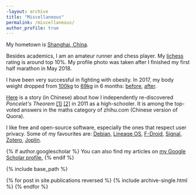 ```yaml
---
-layout: archive
title: "Miscellaneous"
permalink: /miscellaneous/
author_profile: true
---
```

My hometown is [Shanghai, China](https://en.wikipedia.org/wiki/Shanghai).

Besides academics, I am an amateur runner and chess player. My [lichess](https://lichess.org/) rating is around top 10%. My profile photo was taken after I finished my first half marathon in May 2018.  

I have been very successful in fighting with obesity. In 2017, my body weight dropped from [100kg](https://chendancmu.github.io/files/photos/100.jpeg) to [69kg](https://chendancmu.github.io/files/photos/69.jpeg) in 6 months: [before](https://chendancmu.github.io/files/photos/before.jpeg),  [after](https://chendancmu.github.io/files/photos/after.jpeg).

[Here](https://www.zhihu.com/question/49249958/answer/115964465) is a story (in Chinese) about how I independently re-discovered *Poncelet's Theorem* [[1]](http://user.math.uzh.ch/halbeisen/publications/pdf/poncelet.pdf) [[2]](https://mathworld.wolfram.com/PonceletsPorism.html) in 2011 as a high-schooler. It is among the top-voted answers in the maths category of zhihu.com (Chinese version of Quora).

I like free and open-source software, especially the ones that respect user privacy. Some of my favourites are: [Debian](https://www.debian.org/), [Lineage OS](https://lineageos.org/), [F-Droid](https://f-droid.org/), [Signal](https://www.signal.org/), [Zotero](https://www.zotero.org/), [Joplin](https://joplinapp.org/).

{% if author.googlescholar %}
  You can also find my articles on <u><a href="{{author.googlescholar}}">my Google Scholar profile</a>.</u>
{% endif %}

{% include base_path %}

{% for post in site.publications reversed %}
  {% include archive-single.html %}
{% endfor %}

